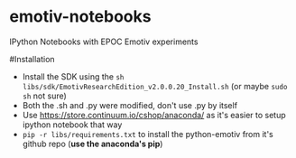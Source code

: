 emotiv-notebooks
================

IPython Notebooks with EPOC Emotiv experiments

#Installation
- Install the SDK using the `sh libs/sdk/EmotivResearchEdition_v2.0.0.20_Install.sh` (or maybe `sudo sh` not sure)
- Both the .sh and .py were modified, don't use .py by itself
- Use https://store.continuum.io/cshop/anaconda/ as it's easier to setup ipython notebook that way
- `pip -r libs/requirements.txt` to install the python-emotiv from it's github repo (**use the anaconda's pip**)
